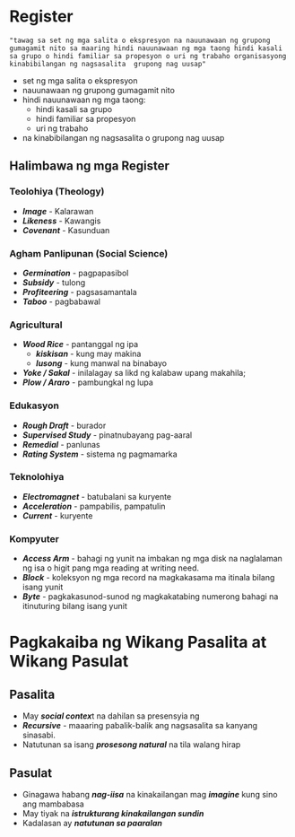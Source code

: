 # Register
	"tawag sa set ng mga salita o ekspresyon na nauunawaan ng grupong gumagamit nito sa maaring hindi nauunawaan ng mga taong hindi kasali sa grupo o hindi familiar sa propesyon o uri ng trabaho organisasyong  kinabibilangan ng nagsasalita  grupong nag uusap"

- set ng mga salita o ekspresyon
- nauunawaan ng grupong gumagamit nito
- hindi nauunawaan ng mga taong:
	- hindi kasali sa grupo
	- hindi familiar sa propesyon
	- uri ng trabaho
- na kinabibilangan ng nagsasalita o grupong nag uusap
## Halimbawa ng mga Register
### Teolohiya (Theology)
- ***Image*** - Kalarawan
- ***Likeness*** - Kawangis
- ***Covenant*** - Kasunduan
### Agham Panlipunan (Social Science)
- ***Germination*** - pagpapasibol
- ***Subsidy*** - tulong
- ***Profiteering*** - pagsasamantala
- ***Taboo*** - pagbabawal
### Agricultural
- ***Wood Rice*** - pantanggal ng ipa
	- ***kiskisan*** - kung may makina
	- ***lusong*** - kung manwal na binabayo
- ***Yoke / Sakal***  - inilalagay sa likd ng kalabaw upang makahila;
- ***Plow / Araro*** - pambungkal ng lupa
### Edukasyon
- ***Rough Draft*** - burador
- ***Supervised Study*** - pinatnubayang pag-aaral
- ***Remedial*** - panlunas
- ***Rating System*** - sistema ng pagmamarka
### Teknolohiya
- ***Electromagnet*** - batubalani sa kuryente
- ***Acceleration*** - pampabilis, pampatulin
- ***Current*** - kuryente
### Kompyuter
- ***Access Arm*** - bahagi ng yunit na imbakan ng mga disk na naglalaman ng isa o higit pang mga reading at writing need.
- ***Block*** - koleksyon ng mga record na magkakasama ma itinala bilang isang yunit
- ***Byte*** - pagkakasunod-sunod ng magkakatabing numerong bahagi na itinuturing bilang isang yunit

# Pagkakaiba ng Wikang Pasalita at Wikang Pasulat
## Pasalita
- May ***social contex***t na dahilan sa presensyia ng 
- ***Recursive*** - maaaring pabalik-balik ang nagsasalita sa kanyang sinasabi.
- Natutunan sa isang ***prosesong natural*** na tila walang hirap
## Pasulat
- Ginagawa habang ***nag-iisa*** na kinakailangan mag ***imagine***  kung sino ang mambabasa
- May tiyak na ***istrukturang kinakailangan sundin***
- Kadalasan ay ***natutunan sa paaralan***


